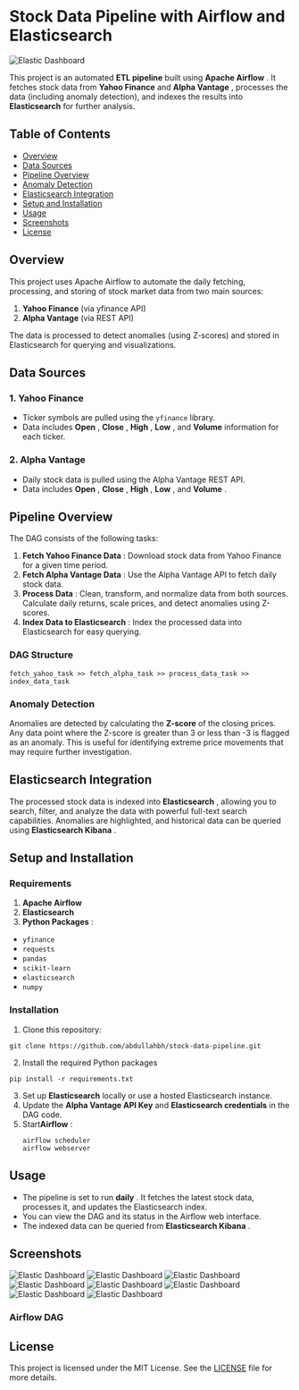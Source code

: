 # Stock Data Pipeline with Airflow and Elasticsearch

![Elastic Dashboard](screenshots/1.jpeg)

This project is an automated **ETL pipeline** built using  **Apache Airflow** . It fetches stock data from **Yahoo Finance** and  **Alpha Vantage** , processes the data (including anomaly detection), and indexes the results into **Elasticsearch** for further analysis.

## Table of Contents

* [Overview](#overview)
* [Data Sources](#data-sources)
* [Pipeline Overview](#pipeline-overview)
* [Anomaly Detection](#anomaly-detection)
* [Elasticsearch Integration](#elasticsearch-integration)
* [Setup and Installation](#setup-and-installation)
* [Usage](#usage)
* [Screenshots](#screenshots)
* [License](#license)

## Overview

This project uses Apache Airflow to automate the daily fetching, processing, and storing of stock market data from two main sources:

1. **Yahoo Finance** (via yfinance API)
2. **Alpha Vantage** (via REST API)

The data is processed to detect anomalies (using Z-scores) and stored in Elasticsearch for querying and visualizations.

## Data Sources

### 1. Yahoo Finance

* Ticker symbols are pulled using the `yfinance` library.
* Data includes  **Open** ,  **Close** ,  **High** ,  **Low** , and **Volume** information for each ticker.

### 2. Alpha Vantage

* Daily stock data is pulled using the Alpha Vantage REST API.
* Data includes  **Open** ,  **Close** ,  **High** ,  **Low** , and  **Volume** .

## Pipeline Overview

The DAG consists of the following tasks:

1. **Fetch Yahoo Finance Data** : Download stock data from Yahoo Finance for a given time period.
2. **Fetch Alpha Vantage Data** : Use the Alpha Vantage API to fetch daily stock data.
3. **Process Data** : Clean, transform, and normalize data from both sources. Calculate daily returns, scale prices, and detect anomalies using Z-scores.
4. **Index Data to Elasticsearch** : Index the processed data into Elasticsearch for easy querying.

### DAG Structure

`fetch_yahoo_task >> fetch_alpha_task >> process_data_task >> index_data_task`

### Anomaly Detection

Anomalies are detected by calculating the **Z-score** of the closing prices. Any data point where the Z-score is greater than 3 or less than -3 is flagged as an anomaly. This is useful for identifying extreme price movements that may require further investigation.

## Elasticsearch Integration

The processed stock data is indexed into  **Elasticsearch** , allowing you to search, filter, and analyze the data with powerful full-text search capabilities. Anomalies are highlighted, and historical data can be queried using  **Elasticsearch Kibana** .

## Setup and Installation

### Requirements

1. **Apache Airflow**
2. **Elasticsearch**
3. **Python Packages** :

* `yfinance`
* `requests`
* `pandas`
* `scikit-learn`
* `elasticsearch`
* `numpy`

### Installation

1. Clone this repository:

```
git clone https://github.com/abdullahbh/stock-data-pipeline.git
```

2. Install the required Python packages

```
pip install -r requirements.txt
```

3. Set up **Elasticsearch** locally or use a hosted Elasticsearch instance.
4. Update the **Alpha Vantage API Key** and **Elasticsearch credentials** in the DAG code.
5. Start**Airflow** :
   ```
   airflow scheduler
   airflow webserver
   ```

## Usage

* The pipeline is set to run  **daily** . It fetches the latest stock data, processes it, and updates the Elasticsearch index.
* You can view the DAG and its status in the Airflow web interface.
* The indexed data can be queried from  **Elasticsearch Kibana** .

## Screenshots

![Elastic Dashboard](screenshots/2.jpeg)
![Elastic Dashboard](screenshots/3.jpeg)
![Elastic Dashboard](screenshots/4.jpeg)
![Elastic Dashboard](screenshots/5.jpeg)
![Elastic Dashboard](screenshots/6.jpeg)
![Elastic Dashboard](screenshots/7.jpeg)
![Elastic Dashboard](screenshots/8.jpeg)
![Elastic Dashboard](screenshots/2.jpeg)

### Airflow DAG

## License

This project is licensed under the MIT License. See the [LICENSE]() file for more details.
